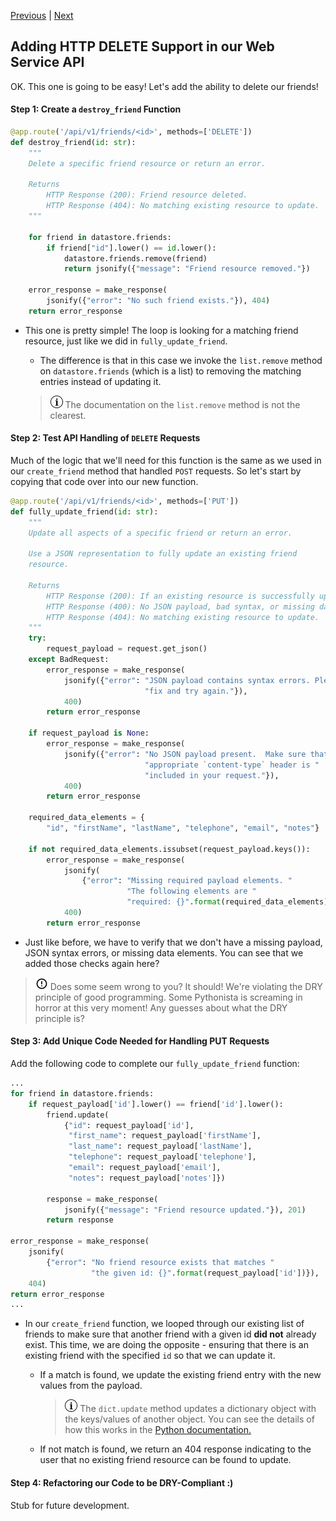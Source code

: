 [Previous](exercise-6.md) |  [Next](exercise-8.md)
## Adding HTTP DELETE Support in our Web Service API
OK. This one is going to be easy!  Let's add the ability to delete our friends!

#### Step 1: Create a `destroy_friend` Function
```python
@app.route('/api/v1/friends/<id>', methods=['DELETE'])
def destroy_friend(id: str):
    """
    Delete a specific friend resource or return an error.

    Returns
        HTTP Response (200): Friend resource deleted.
        HTTP Response (404): No matching existing resource to update.
    """

    for friend in datastore.friends:
        if friend["id"].lower() == id.lower():
            datastore.friends.remove(friend)
            return jsonify({"message": "Friend resource removed."})

    error_response = make_response(
        jsonify({"error": "No such friend exists."}), 404)
    return error_response

```

* This one is pretty simple!  The loop is looking for a matching friend 
resource, just like we did in `fully_update_friend`. 
    * The difference is that 
    in this case we invoke the `list.remove` method on `datastore.friends` 
    (which is a list) to removing the matching entries instead of updating it.
    
    > ![info](../images/information.png) The documentation on the `list.remove`
    method is not the clearest.

#### Step 2: Test API Handling of `DELETE` Requests
Much of the logic that we'll need for this function is the same as we used
in our `create_friend` method that handled `POST` requests.  So let's start
by copying that code over into our new function.

```python
@app.route('/api/v1/friends/<id>', methods=['PUT'])
def fully_update_friend(id: str):
    """
    Update all aspects of a specific friend or return an error.

    Use a JSON representation to fully update an existing friend
    resource.

    Returns
        HTTP Response (200): If an existing resource is successfully updated.
        HTTP Response (400): No JSON payload, bad syntax, or missing data.
        HTTP Response (404): No matching existing resource to update.
    """
    try:
        request_payload = request.get_json()
    except BadRequest:
        error_response = make_response(
            jsonify({"error": "JSON payload contains syntax errors. Please "
                              "fix and try again."}),
            400)
        return error_response

    if request_payload is None:
        error_response = make_response(
            jsonify({"error": "No JSON payload present.  Make sure that "
                              "appropriate `content-type` header is "
                              "included in your request."}),
            400)
        return error_response

    required_data_elements = {
        "id", "firstName", "lastName", "telephone", "email", "notes"}

    if not required_data_elements.issubset(request_payload.keys()):
        error_response = make_response(
            jsonify(
                {"error": "Missing required payload elements. "
                          "The following elements are "
                          "required: {}".format(required_data_elements)}),
            400)
        return error_response
```

* Just like before, we have to verify that we don't have a missing payload, 
JSON syntax errors, or missing data elements.  You can see that we added those
checks again here?

> ![alert](../images/alert.png) Does some seem wrong to you?  It should! We're
violating the DRY principle of good programming.  Some Pythonista is screaming
in horror at this very moment! Any guesses about what the
DRY principle is?  


#### Step 3: Add Unique Code Needed for Handling PUT Requests
Add the following code to complete our `fully_update_friend` function: 
```python
...
for friend in datastore.friends:
    if request_payload['id'].lower() == friend['id'].lower():
        friend.update(
            {"id": request_payload['id'],
             "first_name": request_payload['firstName'],
             "last_name": request_payload['lastName'],
             "telephone": request_payload['telephone'],
             "email": request_payload['email'],
             "notes": request_payload['notes']})

        response = make_response(
            jsonify({"message": "Friend resource updated."}), 201)
        return response

error_response = make_response(
    jsonify(
        {"error": "No friend resource exists that matches "
                  "the given id: {}".format(request_payload['id'])}),
    404)
return error_response
...
```

* In our `create_friend` function, we looped through our existing list of 
friends to make sure that another friend with a given id **did not** already
exist. This time, we are doing the opposite - ensuring that there is an 
existing friend with the specified `id` so that we can update it.

    * If a match is found, we update the existing friend entry with the new
    values from the payload.
    
        > ![info](../images/information.png) The `dict.update` method updates
        > a dictionary object with the keys/values of another object.  You
        > can see the details of how this works in the 
        > [Python documentation.](https://docs.python.org/3.5/library/stdtypes.html#dict.update)
    
    * If not match is found, we return an 404 response indicating to the user
    that no existing friend resource can be found to update.
    
#### Step 4: Refactoring our Code to be DRY-Compliant :)
Stub for future development.
       
        
